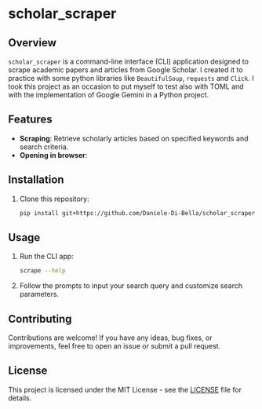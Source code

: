 # scholar_scraper

## Overview

`scholar_scraper` is a command-line interface (CLI) application designed to scrape academic papers and articles 
from Google Scholar. I created it to practice with some python libraries like `BeautifulSoup`, `requests` and `Click`. I took this project as an occasion to put myself to test also with TOML and with the implementation of Google Gemini in a Python project.

## Features

- **Scraping**: Retrieve scholarly articles based on specified keywords and search criteria.
- **Opening in browser**: 

## Installation

1. Clone this repository:

   ```bash
   pip install git+https://github.com/Daniele-Di-Bella/scholar_scraper.git
   ```

## Usage

1. Run the CLI app:

   ```bash
   scrape --help
   ```

2. Follow the prompts to input your search query and customize search parameters.

## Contributing

Contributions are welcome! If you have any ideas, bug fixes, or improvements, feel free to open an issue 
or submit a pull request. 

## License

This project is licensed under the MIT License - see the [LICENSE](LICENSE) file for details.